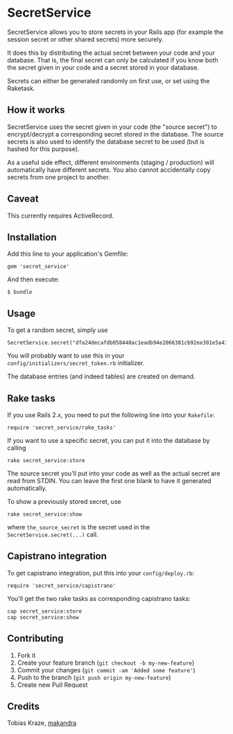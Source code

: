 # SecretService

SecretService allows you to store secrets in your Rails app (for example the
session secret or other shared secrets) more securely.

It does this by distributing the actual secret between your code and your
database. That is, the final secret can only be calculated if you know both the
secret given in your code and a secret stored in your database.

Secrets can either be generated randomly on first use, or set using the
Raketask.


## How it works

SecretService uses the secret given in your code (the "source secret") to
encrypt/decrypt a corresponding secret stored in the database. The source
secrets is also used to identify the database secret to be used (but is hashed
for this purpose).

As a useful side effect, different environments (staging / production) will
automatically have different secrets. You also cannot accidentally copy secrets
from one project to another.


## Caveat

This currently requires ActiveRecord.


## Installation

Add this line to your application's Gemfile:

    gem 'secret_service'

And then execute:

    $ bundle


## Usage

To get a random secret, simply use

    SecretService.secret("dfa24decafdb058448ac1eadb94e2066381cb92ee301e5a43d556555b61c7ea599e06be870e1d90c655c1b56cea172622d2b04a5e986faed42cbae684c5523c9")

You will probably want to use this in your
`config/initializers/secret_token.rb` initializer.

The database entries (and indeed tables) are created on demand.


## Rake tasks

If you use Rails 2.x, you need to put the following line into your `Rakefile`:

    require 'secret_service/rake_tasks'

If you want to use a specific secret, you can put it into the database by calling

    rake secret_service:store

The source secret you'll put into your code as well as the actual secret are
read from STDIN. You can leave the first one blank to have it generated
automatically.

To show a previously stored secret, use

    rake secret_service:show

where `the_source_secret` is the secret used in the `SecretService.secret(...)`
call.


## Capistrano integration

To get capistrano integration, put this into your `config/deploy.rb`:

    require 'secret_service/capistrano'

You'll get the two rake tasks as corresponding capistrano tasks:

    cap secret_service:store
    cap secret_service:show


## Contributing

1. Fork it
2. Create your feature branch (`git checkout -b my-new-feature`)
3. Commit your changes (`git commit -am 'Added some feature'`)
4. Push to the branch (`git push origin my-new-feature`)
5. Create new Pull Request


## Credits

Tobias Kraze, [makandra](http://makandra.com)
